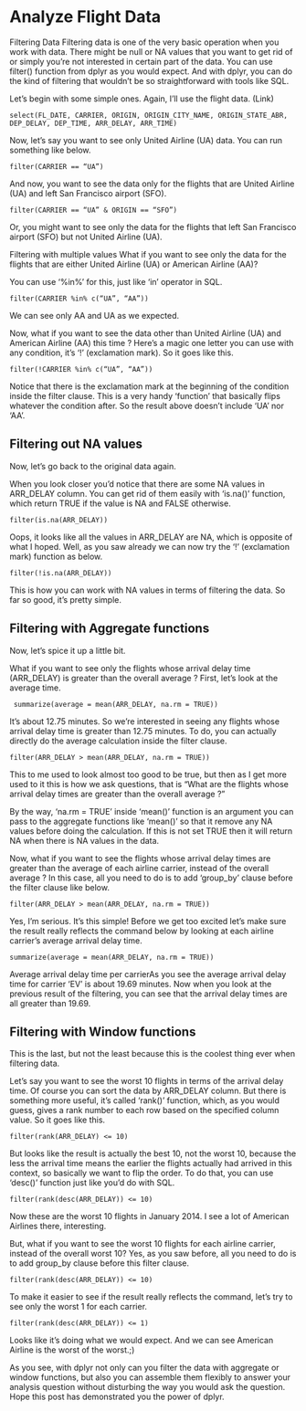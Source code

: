 # Analyze Flight Data

Filtering Data Filtering data is one of the very basic operation when you work with data. There might be null or NA values that you want to get rid of or simply you’re not interested in certain part of the data. You can use filter() function from dplyr as you would expect. And with dplyr, you can do the kind of filtering that wouldn’t be so straightforward with tools like SQL.

Let’s begin with some simple ones. Again, I’ll use the flight data. (Link)

```
select(FL_DATE, CARRIER, ORIGIN, ORIGIN_CITY_NAME, ORIGIN_STATE_ABR, DEP_DELAY, DEP_TIME, ARR_DELAY, ARR_TIME)
```



Now, let’s say you want to see only United Airline (UA) data. You can run something like below.

```
filter(CARRIER == “UA”)
```

And now, you want to see the data only for the flights that are United Airline (UA) and left San Francisco airport (SFO).

```
filter(CARRIER == “UA” & ORIGIN == “SFO”)
```

Or, you might want to see only the data for the flights that left San Francisco airport (SFO) but not United Airline (UA).


Filtering with multiple values What if you want to see only the data for the flights that are either United Airline (UA) or American Airline (AA)? 

You can use ‘%in%’ for this, just like ‘in’ operator in SQL.

```
filter(CARRIER %in% c(“UA”, “AA”))
```

We can see only AA and UA as we expected. 

Now, what if you want to see the data other than United Airline (UA) and American Airline (AA) this time ? Here’s a magic one letter you can use with any condition, it’s ‘!’ (exclamation mark). So it goes like this. 

```
filter(!CARRIER %in% c(“UA”, “AA”))
```

Notice that there is the exclamation mark at the beginning of the condition inside the filter clause. This is a very handy ‘function’ that basically flips whatever the condition after. So the result above doesn’t include ‘UA’ nor ‘AA’.


## Filtering out NA values 

Now, let’s go back to the original data again. 


When you look closer you’d notice that there are some NA values in ARR_DELAY column. You can get rid of them easily with ‘is.na()’ function, which return TRUE if the value is NA and FALSE otherwise. 

```
filter(is.na(ARR_DELAY))
```


Oops, it looks like all the values in ARR_DELAY are NA, which is opposite of what I hoped. Well, as you saw already we can now try the ‘!’ (exclamation mark) function as below. 

```
filter(!is.na(ARR_DELAY))
```



This is how you can work with NA values in terms of filtering the data. So far so good, it’s pretty simple. 



## Filtering with Aggregate functions 

Now, let’s spice it up a little bit. 

What if you want to see only the flights whose arrival delay time (ARR_DELAY) is greater than the overall average ? First, let’s look at the average time.

```
 summarize(average = mean(ARR_DELAY, na.rm = TRUE))
```

It’s about 12.75 minutes. So we’re interested in seeing any flights whose arrival delay time is greater than 12.75 minutes. To do, you can actually directly do the average calculation inside the filter clause. 

```
filter(ARR_DELAY > mean(ARR_DELAY, na.rm = TRUE))
```

This to me used to look almost too good to be true, but then as I get more used to it this is how we ask questions, that is “What are the flights whose arrival delay times are greater than the overall average ?” 

By the way, ‘na.rm = TRUE’ inside ‘mean()’ function is an argument you can pass to the aggregate functions like ‘mean()’ so that it remove any NA values before doing the calculation. If this is not set TRUE then it will return NA when there is NA values in the data. 

Now, what if you want to see the flights whose arrival delay times are greater than the average of each airline carrier, instead of the overall average ? In this case, all you need to do is to add ‘group_by’ clause before the filter clause like below. 

```
filter(ARR_DELAY > mean(ARR_DELAY, na.rm = TRUE))
```


Yes, I’m serious. It’s this simple! Before we get too excited let’s make sure the result really reflects the command below by looking at each airline carrier’s average arrival delay time. 


```
summarize(average = mean(ARR_DELAY, na.rm = TRUE))
```


Average arrival delay time per carrierAs you see the average arrival delay time for carrier ‘EV’ is about 19.69 minutes. Now when you look at the previous result of the filtering, you can see that the arrival delay times are all greater than 19.69. 


## Filtering with Window functions

This is the last, but not the least because this is the coolest thing ever when filtering data. 

Let’s say you want to see the worst 10 flights in terms of the arrival delay time. Of course you can sort the data by ARR_DELAY column. But there is something more useful, it’s called ‘rank()’ function, which, as you would guess, gives a rank number to each row based on the specified column value. So it goes like this. 

```
filter(rank(ARR_DELAY) <= 10)
```



But looks like the result is actually the best 10, not the worst 10, because the less the arrival time means the earlier the flights actually had arrived in this context, so basically we want to flip the order. To do that, you can use ‘desc()’ function just like you’d do with SQL.


```
filter(rank(desc(ARR_DELAY)) <= 10)
```


Now these are the worst 10 flights in January 2014. I see a lot of American Airlines there, interesting.

But, what if you want to see the worst 10 flights for each airline carrier, instead of the overall worst 10? Yes, as you saw before, all you need to do is to add group_by clause before this filter clause.

```
filter(rank(desc(ARR_DELAY)) <= 10)
```


To make it easier to see if the result really reflects the command, let’s try to see only the worst 1 for each carrier.

```
filter(rank(desc(ARR_DELAY)) <= 1)
```

Looks like it’s doing what we would expect. And we can see American Airline is the worst of the worst.;)

As you see, with dplyr not only can you filter the data with aggregate or window functions, but also you can assemble them flexibly to answer your analysis question without disturbing the way you would ask the question. Hope this post has demonstrated you the power of dplyr.